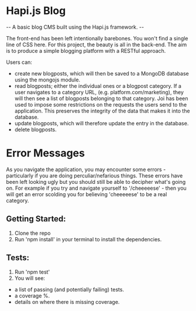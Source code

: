 # Hapi.js Blog
-- A basic blog CMS built using the Hapi.js framework. --

The front-end has been left intentionally barebones. You won't find a single line of CSS here. For this project, the beauty is all in the back-end. The aim is to produce a simple blogging platform with a RESTful approach. 

Users can: 
- create new blogposts, which will then be saved to a MongoDB database using the mongojs module. 
- read blogposts; either the individual ones or a blogpost category. If a user navigates to a category URL, (e.g. platform.com/marketing), they will then see a list of blogposts belonging to that category. Joi has been used to impose some restrictions on the requests the users send to the application. This preserves the integrity of the data that makes it into the database. 
- update blogposts, which will therefore update the entry in the database. 
- delete blogposts. 


# Error Messages
As you navigate the application, you may encounter some errors - particularly if you are doing perculiar/nefarious things.  These errors have been left looking ugly but you should still be able to decipher what's going on. 
For example if you try and navigate yourself to '/cheeeeese' - then you will get an error scolding you for believing 'cheeeeese' to be a real category. 


## Getting Started:
1. Clone the repo
2. Run 'npm install' in your terminal to install the dependencies. 


## Tests:
1. Run 'npm test'
2. You will see: 
- a list of passing (and potentially failing) tests.
- a coverage %.
- details on where there is missing coverage. 
